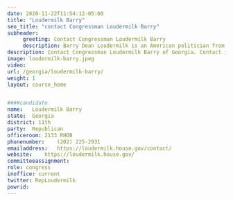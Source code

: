 ```yaml
---
date: 2020-11-22T11:54:12-05:00
title: "Loudermilk Barry"
seo_title: "contact Congressman Loudermilk Barry"
subheader:
     greeting: Contact Congressman Loudermilk Barry 
     description: Barry Dean Loudermilk is an American politician from the state of Georgia. He is the U.S. Congressman from Georgia's 11th congressional district, serving since 2015. The district covers a large slice of Atlanta's northern suburbs, including Marietta, Acworth and Smyrna, as well as a sliver of Atlanta itself.
description: Contact Congressman Loudermilk Barry of Georgia. Contact information for Loudermilk Barry includes email address, phone number, and mailing address.
image: loudermilk-barry.jpeg
video: 
url: /georgia/loudermilk-barry/
weight: 1
layout: course_home


####candidate
name:	Loudermilk Barry
state:	Georgia
district: 11th
party:	Republican
officeroom:	2133 RHOB
phonenumber:	(202) 225-2931
emailaddress:	https://loudermilk.house.gov/contact/
website:	https://loudermilk.house.gov/
committeeassignment: 
role: congress
inoffice: current
twitter: RepLoudermilk
powrid: 
---
```


